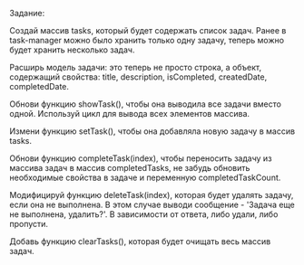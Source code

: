 Задание:

Создай массив tasks, который будет содержать список задач. Ранее в task-manager можно было хранить только одну задачу, теперь можно будет хранить несколько задач.

Расширь модель задачи: это теперь не просто строка, а объект, содержащий свойства: title, description, isCompleted, createdDate, completedDate.

Обнови функцию showTask(), чтобы она выводила все задачи вместо одной. Используй цикл для вывода всех элементов массива.

Измени функцию setTask(), чтобы она добавляла новую задачу в массив tasks.

Обнови функцию completeTask(index), чтобы переносить задачу из массива задач в массив completedTasks, не забудь обновить необходимые свойства в задаче и переменную completedTaskCount.

Модифицируй функцию deleteTask(index), которая будет удалять задачу, если она не выполнена. В этом случае выводи сообщение - 'Задача еще не выполнена, удалить?'. В зависимости от ответа, либо удали, либо пропусти.

Добавь функцию clearTasks(), которая будет очищать весь массив задач.
